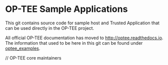 # OP-TEE Sample Applications
This git contains source code for sample host and Trusted Application that can
be used directly in the OP-TEE project.

All official OP-TEE documentation has moved to http://optee.readthedocs.io. The
information that used to be here in this git can be found under
[optee_examples].

// OP-TEE core maintainers

[optee_examples]: https://optee.readthedocs.io/building/gits/optee_examples/optee_examples.html
